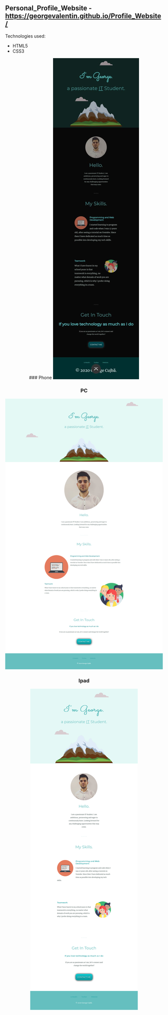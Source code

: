 ## Personal_Profile_Website - https://georgevalentin.github.io/Profile_Website/

Technologies used: 
- HTML5
- CSS3

<div align="center">
### Phone
  
<img src="/Website_Screenshots/Phone/Galaxy_S9_ScreenShot.jpeg">

### PC
<img src="/Website_Screenshots/PC/Laptop_ScreenShot.png">

### Ipad
<img src="/Website_Screenshots/Ipad/Ipad_ScreenShot-1.jpg">
</div>
